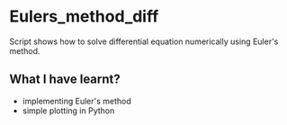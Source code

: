 # Eulers_method_diff

Script shows how to solve differential equation numerically using Euler's method.


## What I have learnt?

  * implementing Euler's method
  * simple plotting in Python
